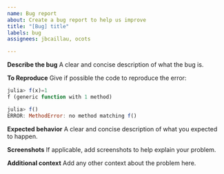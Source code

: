 ```yaml
---
name: Bug report
about: Create a bug report to help us improve
title: "[Bug] title"
labels: bug
assignees: jbcaillau, ocots

---
```


**Describe the bug**
A clear and concise description of what the bug is.

**To Reproduce**
Give if possible the code to reproduce the error:

```julia
julia> f(x)=1
f (generic function with 1 method)

julia> f()
ERROR: MethodError: no method matching f()
```

**Expected behavior**
A clear and concise description of what you expected to happen.

**Screenshots**
If applicable, add screenshots to help explain your problem.

**Additional context**
Add any other context about the problem here.
